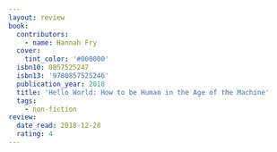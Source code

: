 ```yaml
---
layout: review
book:
  contributors:
    - name: Hannah Fry
  cover:
    tint_color: '#000000'
  isbn10: 0857525247
  isbn13: '9780857525246'
  publication_year: 2018
  title: 'Hello World: How to be Human in the Age of the Machine'
  tags:
    - non-fiction
review:
  date_read: 2018-12-28
  rating: 4
---
```

